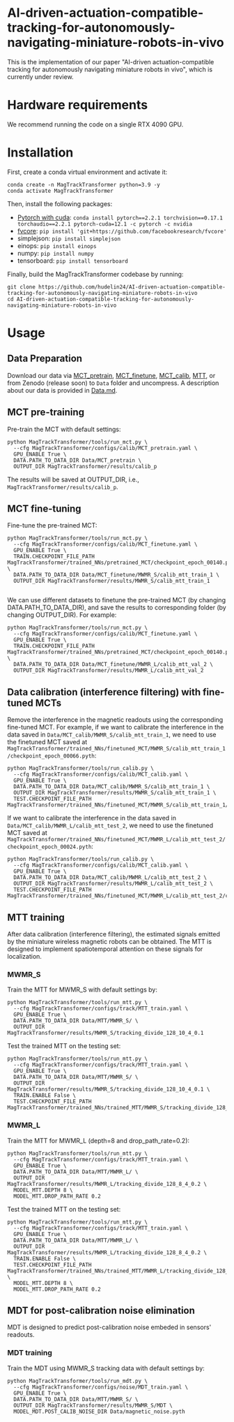 # AI-driven-actuation-compatible-tracking-for-autonomously-navigating-miniature-robots-in-vivo

This is the implementation of our paper "AI-driven actuation-compatible tracking for autonomously navigating miniature robots in vivo", which is currently under review.

# Hardware requirements
We recommend running the code on a single RTX 4090 GPU.

# Installation
First, create a conda virtual environment and activate it:
```
conda create -n MagTrackTransformer python=3.9 -y
conda activate MagTrackTransformer
```
Then, install the following packages:

- [Pytorch with cuda](https://pytorch.org): `conda install pytorch==2.2.1 torchvision==0.17.1 torchaudio==2.2.1 pytorch-cuda=12.1 -c pytorch -c nvidia`
- [fvcore](https://github.com/facebookresearch/fvcore/): `pip install 'git+https://github.com/facebookresearch/fvcore'`
- simplejson: ```pip install simplejson```
- einops: ```pip install einops```
- numpy: ```pip install numpy```
- tensorboard: ```pip install tensorboard```

Finally, build the MagTrackTransformer codebase by running:

```
git clone https://github.com/hudelin24/AI-driven-actuation-compatible-tracking-for-autonomously-navigating-miniature-robots-in-vivo
cd AI-driven-actuation-compatible-tracking-for-autonomously-navigating-miniature-robots-in-vivo
```
# Usage
## Data Preparation
Download our data via [MCT_pretrain](https://mycuhk-my.sharepoint.com/:u:/g/personal/1155186674_link_cuhk_edu_hk/ETzXjOHRdRRHrmgr_CimL04BO60uYoOhaof6tffcEZvlbA?e=2K9tVg), [MCT_finetune](https://mycuhk-my.sharepoint.com/:u:/g/personal/1155186674_link_cuhk_edu_hk/EZdvWbMEFGZOjkqtx2yJxRIBt8v-2DGbTgDTK9BgPM9sZg?e=01XX0w), [MCT_calib](https://mycuhk-my.sharepoint.com/:u:/g/personal/1155186674_link_cuhk_edu_hk/EdvXqDIXvDZOh1vaX37hPV4BldFXVGJuC9vjeHWnts884g?e=dS5RVl), [MTT](https://mycuhk-my.sharepoint.com/:u:/g/personal/1155186674_link_cuhk_edu_hk/EdFl4iB_PRhDmjAx4fG0CW8BBp1ivkXJEucrjdyc7Do9Mw?e=uQcSkS), or from Zenodo (release soon) to `Data` folder and uncompress. A description about our data is provided in [Data.md](https://github.com/hudelin24/AI-driven-actuation-compatible-tracking-for-autonomously-navigating-miniature-robots-in-vivo/blob/main/Data/Data.md).


## MCT pre-training
Pre-train the MCT with default settings:
```
python MagTrackTransformer/tools/run_mct.py \
  --cfg MagTrackTransformer/configs/calib/MCT_pretrain.yaml \
  GPU_ENABLE True \
  DATA.PATH_TO_DATA_DIR Data/MCT_pretrain \
  OUTPUT_DIR MagTrackTransformer/results/calib_p 
```
The results will be saved at OUTPUT_DIR, i.e., `MagTrackTransformer/results/calib_p`.

## MCT fine-tuning
Fine-tune the pre-trained MCT:
```
python MagTrackTransformer/tools/run_mct.py \
  --cfg MagTrackTransformer/configs/calib/MCT_finetune.yaml \
  GPU_ENABLE True \
  TRAIN.CHECKPOINT_FILE_PATH MagTrackTransformer/trained_NNs/pretrained_MCT/checkpoint_epoch_00140.pyth \
  DATA.PATH_TO_DATA_DIR Data/MCT_finetune/MWMR_S/calib_mtt_train_1 \
  OUTPUT_DIR MagTrackTransformer/results/MWMR_S/calib_mtt_train_1 
  
```
We can use different datasets to finetune the pre-trained MCT (by changing DATA.PATH_TO_DATA_DIR), and save the results to corresponding folder (by changing OUTPUT_DIR). For example:
```
python MagTrackTransformer/tools/run_mct.py \
  --cfg MagTrackTransformer/configs/calib/MCT_finetune.yaml \
  GPU_ENABLE True \
  TRAIN.CHECKPOINT_FILE_PATH MagTrackTransformer/trained_NNs/pretrained_MCT/checkpoint_epoch_00140.pyth \
  DATA.PATH_TO_DATA_DIR Data/MCT_finetune/MWMR_L/calib_mtt_val_2 \
  OUTPUT_DIR MagTrackTransformer/results/MWMR_L/calib_mtt_val_2 
```

## Data calibration (interference filtering) with fine-tuned MCTs
Remove the interference in the magnetic readouts using the corresponding fine-tuned MCT. For example, if we want to calibrate the interference in the data saved in `Data/MCT_calib/MWMR_S/calib_mtt_train_1`, we need to use the finetuned MCT saved at `MagTrackTransformer/trained_NNs/finetuned_MCT/MWMR_S/calib_mtt_train_1/checkpoint_epoch_00066.pyth`:

```
python MagTrackTransformer/tools/run_calib.py \
  --cfg MagTrackTransformer/configs/calib/MCT_calib.yaml \
  GPU_ENABLE True \
  DATA.PATH_TO_DATA_DIR Data/MCT_calib/MWMR_S/calib_mtt_train_1 \
  OUTPUT_DIR MagTrackTransformer/results/MWMR_S/calib_mtt_train_1 \
  TEST.CHECKPOINT_FILE_PATH MagTrackTransformer/trained_NNs/finetuned_MCT/MWMR_S/calib_mtt_train_1/checkpoint_epoch_00066.pyth 
```
If we want to calibrate the interference in the data saved in `Data/MCT_calib/MWMR_L/calib_mtt_test_2`, we need to use the finetuned MCT saved at `MagTrackTransformer/trained_NNs/finetuned_MCT/MWMR_L/calib_mtt_test_2/checkpoint_epoch_00024.pyth`:
```
python MagTrackTransformer/tools/run_calib.py \
  --cfg MagTrackTransformer/configs/calib/MCT_calib.yaml \
  GPU_ENABLE True \
  DATA.PATH_TO_DATA_DIR Data/MCT_calib/MWMR_L/calib_mtt_test_2 \
  OUTPUT_DIR MagTrackTransformer/results/MWMR_L/calib_mtt_test_2 \
  TEST.CHECKPOINT_FILE_PATH MagTrackTransformer/trained_NNs/finetuned_MCT/MWMR_L/calib_mtt_test_2/checkpoint_epoch_00024.pyth 
```
## MTT training
After data calibration (interference filtering), the estimated signals emitted by the miniature wireless magnetic robots can be obtained. The MTT is designed to implement spatiotemporal attention on these signals for localization. 

### MWMR_S
Train the MTT for MWMR_S with default settings by:
 
```
python MagTrackTransformer/tools/run_mtt.py \
  --cfg MagTrackTransformer/configs/track/MTT_train.yaml \
  GPU_ENABLE True \
  DATA.PATH_TO_DATA_DIR Data/MTT/MWMR_S/ \
  OUTPUT_DIR MagTrackTransformer/results/MWMR_S/tracking_divide_128_10_4_0.1 
```
Test the trained MTT on the testing set:
```
python MagTrackTransformer/tools/run_mtt.py \
  --cfg MagTrackTransformer/configs/track/MTT_train.yaml \
  GPU_ENABLE True \
  DATA.PATH_TO_DATA_DIR Data/MTT/MWMR_S/ \
  OUTPUT_DIR MagTrackTransformer/results/MWMR_S/tracking_divide_128_10_4_0.1 \
  TRAIN.ENABLE False \
  TEST.CHECKPOINT_FILE_PATH MagTrackTransformer/trained_NNs/trained_MTT/MWMR_S/tracking_divide_128_10_4_0.1/checkpoint_epoch_00040.pyth 
```
### MWMR_L
Train the MTT for MWMR_L (depth=8 and drop_path_rate=0.2):
```
python MagTrackTransformer/tools/run_mtt.py \
  --cfg MagTrackTransformer/configs/track/MTT_train.yaml \
  GPU_ENABLE True \
  DATA.PATH_TO_DATA_DIR Data/MTT/MWMR_L/ \
  OUTPUT_DIR MagTrackTransformer/results/MWMR_L/tracking_divide_128_8_4_0.2 \
  MODEL_MTT.DEPTH 8 \
  MODEL_MTT.DROP_PATH_RATE 0.2 
```
Test the trained MTT on the testing set:
```
python MagTrackTransformer/tools/run_mtt.py \
  --cfg MagTrackTransformer/configs/track/MTT_train.yaml \
  GPU_ENABLE True \
  DATA.PATH_TO_DATA_DIR Data/MTT/MWMR_L/ \
  OUTPUT_DIR MagTrackTransformer/results/MWMR_L/tracking_divide_128_8_4_0.2 \
  TRAIN.ENABLE False \
  TEST.CHECKPOINT_FILE_PATH MagTrackTransformer/trained_NNs/trained_MTT/MWMR_L/tracking_divide_128_8_4_0.2/checkpoint_epoch_00020.pyth \
  MODEL_MTT.DEPTH 8 \
  MODEL_MTT.DROP_PATH_RATE 0.2 
```
## MDT for post-calibration noise elimination
MDT is designed to predict post-calibration noise embeded in sensors' readouts.
### MDT training
Train the MDT using MWMR_S tracking data with default settings by:
```
python MagTrackTransformer/tools/run_mdt.py \
  --cfg MagTrackTransformer/configs/noise/MDT_train.yaml \
  GPU_ENABLE True \
  DATA.PATH_TO_DATA_DIR Data/MTT/MWMR_S/ \
  OUTPUT_DIR MagTrackTransformer/results/MWMR_S/MDT \
  MODEL_MDT.POST_CALIB_NOISE_DIR Data/magnetic_noise.pyth 
```




















